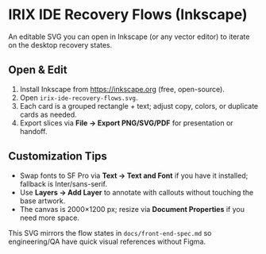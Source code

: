 # IRIX IDE Recovery Flows (Inkscape)

An editable SVG you can open in Inkscape (or any vector editor) to iterate on the desktop recovery states.

## Open & Edit
1. Install Inkscape from https://inkscape.org (free, open-source).
2. Open `irix-ide-recovery-flows.svg`.
3. Each card is a grouped rectangle + text; adjust copy, colors, or duplicate cards as needed.
4. Export slices via **File → Export PNG/SVG/PDF** for presentation or handoff.

## Customization Tips
- Swap fonts to SF Pro via **Text → Text and Font** if you have it installed; fallback is Inter/sans-serif.
- Use **Layers → Add Layer** to annotate with callouts without touching the base artwork.
- The canvas is 2000×1200 px; resize via **Document Properties** if you need more space.

This SVG mirrors the flow states in `docs/front-end-spec.md` so engineering/QA have quick visual references without Figma.
